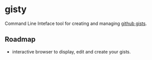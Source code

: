 # gisty 

Command Line Inteface tool for creating and managing [github gists](gist.github.com).

## Roadmap

- interactive browser to display, edit and create your gists.
